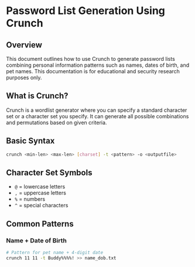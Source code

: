 # Password List Generation Using Crunch

## Overview
This document outlines how to use Crunch to generate password lists combining personal information patterns such as names, dates of birth, and pet names. This documentation is for educational and security research purposes only.

## What is Crunch?
Crunch is a wordlist generator where you can specify a standard character set or a character set you specify. It can generate all possible combinations and permutations based on given criteria.

## Basic Syntax
```bash
crunch <min-len> <max-len> [charset] -t <pattern> -o <outputfile>
```

## Character Set Symbols
- `@` = lowercase letters
- `,` = uppercase letters
- `%` = numbers
- `^` = special characters

## Common Patterns

### Name + Date of Birth
```bash
# Pattern for pet name + 4-digit date
crunch 11 11 -t Buddy%%%%! >> name_dob.txt
```


